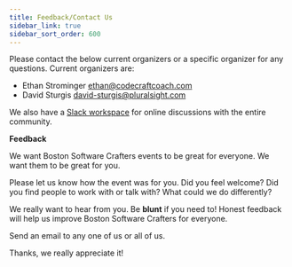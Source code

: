 ```yaml
---
title: Feedback/Contact Us
sidebar_link: true
sidebar_sort_order: 600
---
```

Please contact the below current organizers or a specific organizer for any questions.  Current organizers are:

- Ethan Strominger <ethan@codecraftcoach.com>
- David Sturgis <david-sturgis@pluralsight.com>

We also have a [Slack workspace](slack.md) for online discussions with the entire community.

**Feedback**

We want Boston Software Crafters events to be great for everyone.  We want them to be great for you.

Please let us know how the event was for you. Did you feel welcome? Did you find people to work with or talk with?  What could we do differently?

We really want to hear from you. Be **blunt** if you need to! Honest feedback will help us improve Boston Software Crafters for everyone.

Send an email to any one of us or all of us.

Thanks, we really appreciate it!
